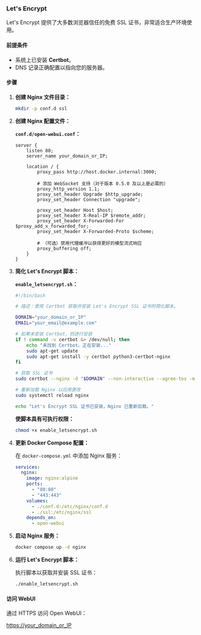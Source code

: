 ### Let's Encrypt  
  
Let's Encrypt 提供了大多数浏览器信任的免费 SSL 证书，非常适合生产环境使用。  
  
#### 前提条件  
  
- 系统上已安装 **Certbot**。  
- DNS 记录正确配置以指向您的服务器。  
  
#### 步骤  
  
1. **创建 Nginx 文件目录：**  
  
    ```bash
    mkdir -p conf.d ssl
    ```  
  
2. **创建 Nginx 配置文件：**  
  
    **`conf.d/open-webui.conf`：**  
  
    ```nginx
    server {
        listen 80;
        server_name your_domain_or_IP;

        location / {
            proxy_pass http://host.docker.internal:3000;

            # 添加 WebSocket 支持（对于版本 0.5.0 及以上是必需的）
            proxy_http_version 1.1;
            proxy_set_header Upgrade $http_upgrade;
            proxy_set_header Connection "upgrade";

            proxy_set_header Host $host;
            proxy_set_header X-Real-IP $remote_addr;
            proxy_set_header X-Forwarded-For $proxy_add_x_forwarded_for;
            proxy_set_header X-Forwarded-Proto $scheme;

            # （可选）禁用代理缓冲以获得更好的模型流式响应
            proxy_buffering off;
        }
    }
    ```  
  
3. **简化 Let's Encrypt 脚本：**  
  
    **`enable_letsencrypt.sh`：**  
  
    ```bash
    #!/bin/bash

    # 描述：使用 Certbot 获取并安装 Let's Encrypt SSL 证书的简化脚本。

    DOMAIN="your_domain_or_IP"
    EMAIL="your_email@example.com"

    # 如果未安装 Certbot，则进行安装
    if ! command -v certbot &> /dev/null; then
        echo "未找到 Certbot。正在安装..."
        sudo apt-get update
        sudo apt-get install -y certbot python3-certbot-nginx
    fi

    # 获取 SSL 证书
    sudo certbot --nginx -d "$DOMAIN" --non-interactive --agree-tos -m "$EMAIL"

    # 重新加载 Nginx 以应用更改
    sudo systemctl reload nginx

    echo "Let's Encrypt SSL 证书已安装，Nginx 已重新加载。"
    ```  
  
    **使脚本具有可执行权限：**  
  
    ```bash
    chmod +x enable_letsencrypt.sh
    ```  
  
4. **更新 Docker Compose 配置：**  
  
    在 `docker-compose.yml` 中添加 Nginx 服务：  
  
    ```yaml
    services:
      nginx:
        image: nginx:alpine
        ports:
          - "80:80"
          - "443:443"
        volumes:
          - ./conf.d:/etc/nginx/conf.d
          - ./ssl:/etc/nginx/ssl
        depends_on:
          - open-webui
    ```  
  
5. **启动 Nginx 服务：**  
  
    ```bash
    docker compose up -d nginx
    ```  
  
6. **运行 Let's Encrypt 脚本：**  
  
    执行脚本以获取并安装 SSL 证书：  
  
    ```bash
    ./enable_letsencrypt.sh
    ```  
  
#### 访问 WebUI  
  
通过 HTTPS 访问 Open WebUI：  
  
[https://your_domain_or_IP](https://your_domain_or_IP)  
